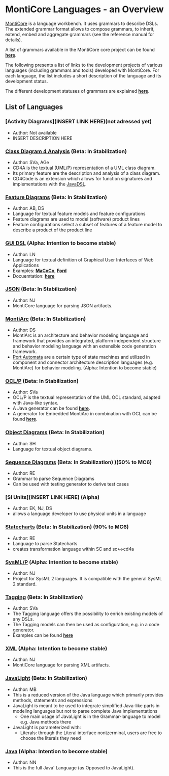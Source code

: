 <!-- (c) https://github.com/MontiCore/monticore -->

# MontiCore Languages - an Overview

[MontiCore](http://www.monticore.de) is a language workbench. It uses 
grammars to describe DSLs. The extended 
grammar format allows to compose grammars, to inherit, extend, embed
and aggregate grammars (see the reference manual for details).

A list of grammars available in the MontiCore core project can be found 
[**here**](monticore-grammar/src/main/grammars/de/monticore/Grammars.md).

The following presents a list of links to the development projects 
of various languages (including grammars and tools) developed with 
MontiCore. For each language, the list includes a short description 
of the language and its development status.

The different development statuses of grammars are explained 
[**here**](00.org/Explanations/StatusOfGrammars.md).

## List of Languages 

### [Activity Diagrams](INSERT LINK HERE)(not adressed yet)
* Author: Not available
* INSERT DESCRIPTION HERE

### [Class Diagram 4 Analysis](https://git.rwth-aachen.de/monticore/cd4analysis/cd4analysis) (Beta: In Stabilization)
* Author: SVa, AGe
* CD4A is the textual (UML/P) representation of a UML class diagram.
* Its primary feature are the description and analysis of a class diagram.
* CD4Code is an extension which allows for function signatures and implementations with the [JavaDSL](https://git.rwth-aachen.de/monticore/javaDSL).

### [Feature Diagrams](https://git.rwth-aachen.de/monticore/languages/feature-diagram) (Beta: In Stabilization)
* Author: AB, DS
* Language for textual feature models and feature configurations
* Feature diagrams are used to model (software) product lines
* Feature configurations select a subset of features of a feature model to describe a product of the product line

### [GUI DSL](https://git.rwth-aachen.de/macoco/gui-dsl) (Alpha: Intention to become stable)
* Author: LN 
* Language for textual definition of Graphical User Interfaces of Web Applications
* Examples: [**MaCoCo**](https://git.rwth-aachen.de/macoco/implementation), [**Ford**](https://git.rwth-aachen.de/ford/implementation/frontend/montigem)
* Docuemtation: [**here**](https://git.rwth-aachen.de/macoco/gui-dsl/wikis/home)

### [JSON](https://git.rwth-aachen.de/monticore/languages/json) (Beta: In Stabilization)
* Author: NJ
* MontiCore language for parsing JSON artifacts.

### [MontiArc](https://git.rwth-aachen.de/monticore/montiarc/core) (Beta: In Stabilization)
* Author: DS 
* MontiArc is an architecture and behavior modeling language and framework that provides an integrated, platform independent structure and behavior modeling language with an extensible code generation framework.
* [Port Automata](https://git.rwth-aachen.de/monticore/montiarc/core) are a certain type of state machines and utilized in component and connector architecture description languages (e.g. MontiArc) for behavior modeling. (Alpha: Intention to become stable)

### [OCL/P](https://git.rwth-aachen.de/monticore/languages/OCL) (Beta: In Stabilization)
* Author: SVa
* OCL/P is the textual representation of the UML OCL standard, adapted with Java-like syntax.
* A Java generator can be found [**here**](https://git.rwth-aachen.de/monticore/languages/OCL2Java).
* A generator for Embedded MontiArc in combination with OCL can be found [**here**](https://git.rwth-aachen.de/monticore/EmbeddedMontiArc/generators/OCL_EMA2Java).

### [Object Diagrams](https://git.rwth-aachen.de/monticore/languages/od) (Beta: In Stabilization)
* Author: SH
* Language for textual object diagrams.

### [Sequence Diagrams](https://git.rwth-aachen.de/monticore/statechart/sd-language) (Beta: In Stabilization) )(50% to MC6)
* Author: RE
* Grammar to parse Sequence Diagrams
* Can be used with testing generator to derive test cases

### [SI Units](INSERT LINK HERE) (Alpha)
* Author: EK, NJ, DS
* allows a language developer to use physical units in a language

### [Statecharts](https://git.rwth-aachen.de/monticore/statechart/sc-language) (Beta: In Stabilization) (90% to MC6)
* Author: RE
* Language to parse Statecharts
* creates transformation language within SC and sc<->cd4a

### [SysML/P](https://git.rwth-aachen.de/monticore/sysml/sysml_2) (Alpha: Intention to become stable)
* Author: NJ
* Project for SysML 2 languages. It is compatible with the general SysML 2 standard.

### [Tagging](https://git.rwth-aachen.de/monticore/EmbeddedMontiArc/languages/Tagging) (Beta: In Stabilization)
* Author: SVa
* The Tagging language offers the possibility to enrich existing models of any DSLs.
* The Tagging models can then be used as configuration, e.g. in a code generator.
* Examples can be found [**here**](https://git.rwth-aachen.de/monticore/EmbeddedMontiArc/languages/Tagging-Examples)

### [XML](https://git.rwth-aachen.de/monticore/languages/xml) (Alpha: Intention to become stable)
* Author: NJ
* MontiCore language for parsing XML artifacts.

### [JavaLight](NN) (Beta: In Stabilization)
* Author: MB
* This is a reduced version of the Java language which primarily provides methods, statements and expressions 
* JavaLight is meant to be used to integrate simplified Java-like parts in modeling languages but not 
  to parse complete Java implementations
  * One main usage of JavaLight is in the Grammar-language to model e.g. Java methods there
* JavaLight is parameterized with:
  * Literals: through the Literal interface nontzerminal, 
   users are free to choose the literals they need


### [Java](NN) (Alpha: Intention to become stable)

* Author: NN
* This is the full Java' Language (as Opposed to JavaLight).


